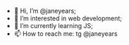 - 👋 Hi, I’m @janeyears;
- 👀 I’m interested in web development;
- 🌱 I’m currently learning JS;
- 📫 How to reach me: tg @janeyears

